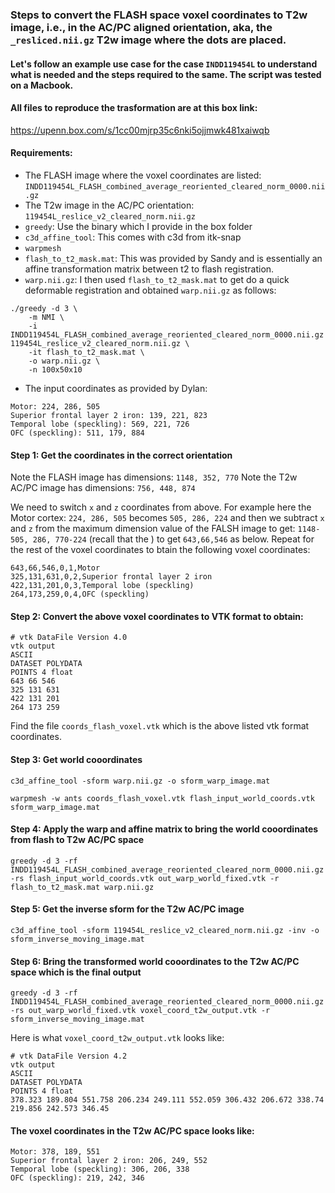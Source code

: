 ### Steps to convert the FLASH space voxel coordinates to T2w image, i.e., in the AC/PC aligned orientation, aka, the `_resliced.nii.gz` T2w image where the dots are placed.


#### Let's follow an example use case for the case `INDD119454L` to understand what is needed and the steps required to the same. The script was tested on a Macbook.
#### All files to reproduce the trasformation are at this box link:
https://upenn.box.com/s/1cc00mjrp35c6nki5ojjmwk481xaiwqb

#### Requirements:
- The FLASH image where the voxel coordinates are listed: `INDD119454L_FLASH_combined_average_reoriented_cleared_norm_0000.nii.gz`
- The T2w image in the AC/PC orientation: `119454L_reslice_v2_cleared_norm.nii.gz`
- `greedy`: Use the binary which I provide in the box folder
- `c3d_affine_tool`: This comes with c3d from itk-snap
- `warpmesh`
- `flash_to_t2_mask.mat`: This was provided by Sandy and is essentially an affine transformation matrix between t2 to flash registration.
- `warp.nii.gz`: I then used `flash_to_t2_mask.mat` to get do a quick deformable registration and obtained `warp.nii.gz` as follows:

```
./greedy -d 3 \
    -m NMI \
    -i INDD119454L_FLASH_combined_average_reoriented_cleared_norm_0000.nii.gz 119454L_reslice_v2_cleared_norm.nii.gz \
    -it flash_to_t2_mask.mat \
    -o warp.nii.gz \
    -n 100x50x10
```
- The input coordinates as provided by Dylan:
```
Motor: 224, 286, 505
Superior frontal layer 2 iron: 139, 221, 823
Temporal lobe (speckling): 569, 221, 726
OFC (speckling): 511, 179, 884
```

#### Step 1: Get the coordinates in the correct orientation
Note the FLASH image has dimensions: `1148, 352, 770`
Note the T2w AC/PC image has dimensions: `756, 448, 874`

We need to switch `x` and `z` coordinates from above. For example here the Motor cortex:
`224, 286, 505` becomes `505, 286, 224` and then we subtract `x` and `z` from the maximum dimension value of the FALSH image to get:
`1148-505, 286, 770-224` (recall that the ) to get `643,66,546` as below. Repeat for the rest of the voxel coordinates to btain the following voxel coordinates:


```
643,66,546,0,1,Motor
325,131,631,0,2,Superior frontal layer 2 iron
422,131,201,0,3,Temporal lobe (speckling)
264,173,259,0,4,OFC (speckling)
```

#### Step 2: Convert the above voxel coordinates to VTK format to obtain:
```
# vtk DataFile Version 4.0
vtk output
ASCII
DATASET POLYDATA
POINTS 4 float
643 66 546
325 131 631
422 131 201
264 173 259
```
Find the file `coords_flash_voxel.vtk` which is the above listed vtk format coordinates.

#### Step 3: Get world cooordinates

```c3d_affine_tool -sform warp.nii.gz -o sform_warp_image.mat```

```warpmesh -w ants coords_flash_voxel.vtk flash_input_world_coords.vtk sform_warp_image.mat```

#### Step 4: Apply the warp and affine matrix to bring the world cooordinates from flash to T2w AC/PC space

```greedy -d 3 -rf INDD119454L_FLASH_combined_average_reoriented_cleared_norm_0000.nii.gz -rs flash_input_world_coords.vtk out_warp_world_fixed.vtk -r flash_to_t2_mask.mat warp.nii.gz```

#### Step 5: Get the inverse sform for the T2w AC/PC image

```c3d_affine_tool -sform 119454L_reslice_v2_cleared_norm.nii.gz -inv -o sform_inverse_moving_image.mat```

#### Step 6: Bring the transformed world cooordinates to the T2w AC/PC space which is the final output

```greedy -d 3 -rf INDD119454L_FLASH_combined_average_reoriented_cleared_norm_0000.nii.gz -rs out_warp_world_fixed.vtk voxel_coord_t2w_output.vtk -r sform_inverse_moving_image.mat```

Here is what `voxel_coord_t2w_output.vtk` looks like:
```
# vtk DataFile Version 4.2
vtk output
ASCII
DATASET POLYDATA
POINTS 4 float
378.323 189.804 551.758 206.234 249.111 552.059 306.432 206.672 338.74 
219.856 242.573 346.45 
```

#### The voxel coordinates in the T2w AC/PC space looks like:

```
Motor: 378, 189, 551
Superior frontal layer 2 iron: 206, 249, 552
Temporal lobe (speckling): 306, 206, 338
OFC (speckling): 219, 242, 346
```
